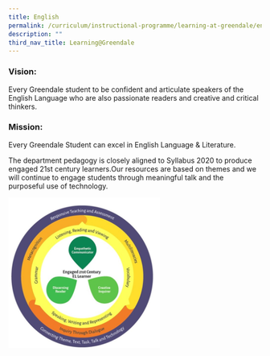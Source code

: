 ```yaml
---
title: English
permalink: /curriculum/instructional-programme/learning-at-greendale/english/
description: ""
third_nav_title: Learning@Greendale
---
```

### Vision:

Every Greendale student to be confident and articulate speakers of the English Language who are also passionate readers and creative and critical thinkers.

### Mission:

Every Greendale Student can excel in English Language & Literature.

The department pedagogy is closely aligned to Syllabus 2020 to produce engaged 21st century learners.Our resources are based on themes and we will continue to engage students through meaningful talk and the purposeful use of technology.

<img src="/images/Picture1.jpg" 
     style="width:60%">